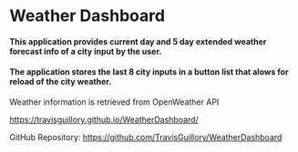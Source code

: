 Weather Dashboard
==================

#### This application provides current day and  5 day extended weather forecast info of a city input by the user.
#### The application stores the last 8 city inputs in a button list that alows for reload of the city weather. 

Weather information is retrieved from OpenWeather API 

https://travisguillory.github.io/WeatherDashboard/

GitHub Repository: https://github.com/TravisGuillory/WeatherDashboard





